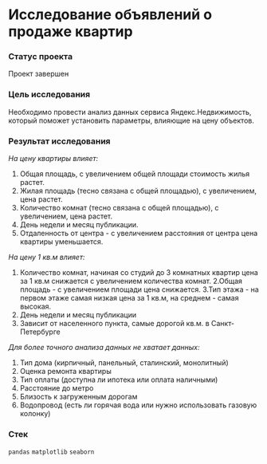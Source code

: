 # Исследование объявлений о продаже квартир

### Статус проекта
Проект завершен

### Цель исследования
Необходимо провести анализ данных сервиса Яндекс.Недвижимость, который поможет установить параметры, влияющие на цену объектов.

### Результат исследования
*На цену квартиры влияет:*
1. Общая площадь, с увеличением общей площади стоимость жилья растет.
2. Жилая площадь (тесно связана с общей площадью), с увеличением, цена растет.
3. Количество комнат (тесно связана с общей площадью), с увеличением, цена растет.
4. День недели и месяц публикации.
5. Отдаленность от центра - с увеличением расстояния от центра цена квартиры уменьшается.

*На цену 1 кв.м влияет:*
1. Количество комнат, начиная со студий до 3 комнатных квартир цена за 1 кв.м снижается с увеличением количества комнат.
2.Общая площадь - с увеличением площади цена снижается.
3.Тип этажа - на первом этаже самая низкая цена за 1 кв.м, на среднем - самая высокая.
4. День недели и месяц публикации
5. Зависит от населенного пункта, самые дорогой кв.м. в Санкт-Петербурге

*Для более точного анализа данных не хватает данных:*
1. Тип дома (кирпичный, панельный, сталинский, монолитный)
2. Оценка ремонта квартиры
3. Тип оплаты (доступна ли ипотека или оплата наличными)
4. Расстояние до метро
5. Близость к загруженным дорогам
6. Водопровод (есть ли горячая вода или нужно использовать газовую колонку)

### Стек
`pandas` `matplotlib` `seaborn`

